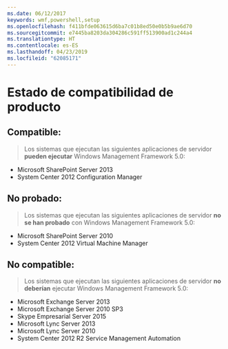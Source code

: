 ```yaml
---
ms.date: 06/12/2017
keywords: wmf,powershell,setup
ms.openlocfilehash: f411bfde063615d6ba7c01b8ed50e0b5b9ae6d70
ms.sourcegitcommit: e7445ba8203da304286c591ff513900ad1c244a4
ms.translationtype: HT
ms.contentlocale: es-ES
ms.lasthandoff: 04/23/2019
ms.locfileid: "62085171"
---
```

# <a name="product-compatibility-status"></a>Estado de compatibilidad de producto

## <a name="compatible"></a>Compatible:
> Los sistemas que ejecutan las siguientes aplicaciones de servidor **pueden ejecutar** Windows Management Framework 5.0:

- Microsoft SharePoint Server 2013
- System Center 2012 Configuration Manager

## <a name="not-tested"></a>No probado:
> Los sistemas que ejecutan las siguientes aplicaciones de servidor **no se han probado** con Windows Management Framework 5.0:

- Microsoft SharePoint Server 2010
- System Center 2012 Virtual Machine Manager

## <a name="incompatible"></a>No compatible:
> Los sistemas que ejecutan las siguientes aplicaciones de servidor **no deberían** ejecutar Windows Management Framework 5.0:

- Microsoft Exchange Server 2013
- Microsoft Exchange Server 2010 SP3
- Skype Empresarial Server 2015
- Microsoft Lync Server 2013
- Microsoft Lync Server 2010
- System Center 2012 R2 Service Management Automation
